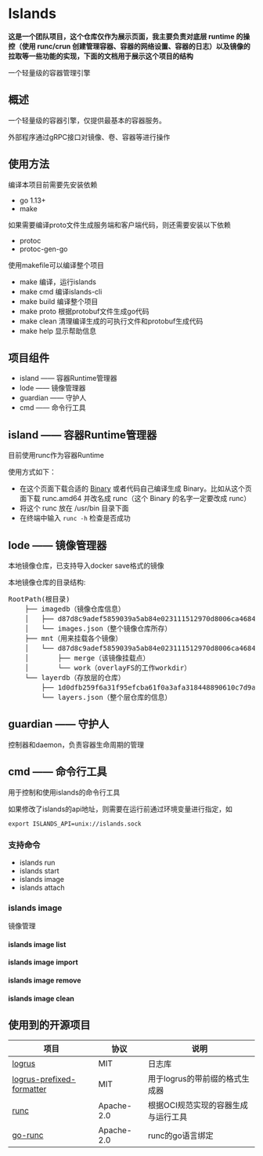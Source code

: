 # Islands


**这是一个团队项目，这个仓库仅作为展示页面，我主要负责对底层 runtime 的操控（使用 runc/crun 创建管理容器、容器的网络设置、容器的日志）以及镜像的拉取等一些功能的实现，下面的文档用于展示这个项目的结构**

一个轻量级的容器管理引擎


## 概述

一个轻量级的容器引擎，仅提供最基本的容器服务。

外部程序通过gRPC接口对镜像、卷、容器等进行操作


## 使用方法

编译本项目前需要先安装依赖

- go 1.13+
- make

如果需要编译proto文件生成服务端和客户端代码，则还需要安装以下依赖

- protoc
- protoc-gen-go

使用makefile可以编译整个项目

- make 编译，运行islands
- make cmd 编译islands-cli
- make build 编译整个项目
- make proto 根据protobuf文件生成go代码
- make clean 清理编译生成的可执行文件和protobuf生成代码
- make help  显示帮助信息

## 项目组件

- island —— 容器Runtime管理器
- lode   —— 镜像管理器
- guardian —— 守护人
- cmd    —— 命令行工具

## island —— 容器Runtime管理器

目前使用runc作为容器Runtime

使用方式如下：

+ 在这个页面下载合适的 [Binary](https://github.com/opencontainers/runc/releases) 或者代码自己编译生成 Binary。比如从这个页面下载 runc.amd64 并改名成 runc（这个 Binary 的名字一定要改成 runc）
+ 将这个 runc 放在 /usr/bin 目录下面
+ 在终端中输入 `runc -h` 检查是否成功



## lode   —— 镜像管理器

本地镜像仓库，已支持导入docker save格式的镜像

本地镜像仓库的目录结构:
<pre>
RootPath(根目录)
    ├── imagedb（镜像仓库信息）
    │   ├── d87d8c9adef5859039a5ab84e023111512970d8006ca4684c8d03122975b40f0.json（某个镜像信息）
    │   └── images.json（整个镜像仓库所存）
    ├── mnt（用来挂载各个镜像）
    │   └── d87d8c9adef5859039a5ab84e023111512970d8006ca4684c8d03122975b40f0（要挂载的镜像id）
    │       ├── merge（该镜像挂载点）
    │       └── work（overlayFS的工作workdir）
    └── layerdb（存放层的仓库）
        ├── 1d0dfb259f6a31f95efcba61f0a3afa318448890610c7d9a64dc4e95f9add843（存放某层数据的文件夹）
        └── layers.json（整个层仓库的信息）
</pre>

## guardian —— 守护人

控制器和daemon，负责容器生命周期的管理

## cmd    —— 命令行工具

用于控制和使用islands的命令行工具

如果修改了islands的api地址，则需要在运行前通过环境变量进行指定，如

`export ISLANDS_API=unix://islands.sock`

### 支持命令

- islands run
- islands start
- islands image
- islands attach

### islands image

镜像管理

#### islands image list
#### islands image import <path>
#### islands image remove <id>
#### islands image clean

## 使用到的开源项目

| 项目 | 协议 |说明 |
|--|--|--|
| [logrus](https://github.com/sirupsen/logrus) | MIT | 日志库 |
| [logrus-prefixed-formatter](https://github.com/x-cray/logrus-prefixed-formatter) | MIT | 用于logrus的带前缀的格式生成器 |
| [runc](https://github.com/opencontainers/runc)| Apache-2.0 | 根据OCI规范实现的容器生成与运行工具 |
| [go-runc](https://github.com/containerd/go-runc) | Apache-2.0 | runc的go语言绑定